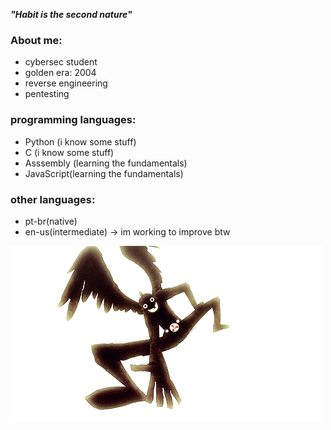 ***"Habit is the second nature"***

### About me:
- cybersec student 
- golden era: 2004
- reverse engineering
- pentesting

### programming languages:
- Python (i know some stuff)
- C (i know some stuff)
- Asssembly (learning the fundamentals)
- JavaScript(learning the fundamentals)

### other languages:
- pt-br(native)
- en-us(intermediate) -> im working to improve btw

![hero](the_hero_appears.gif)


